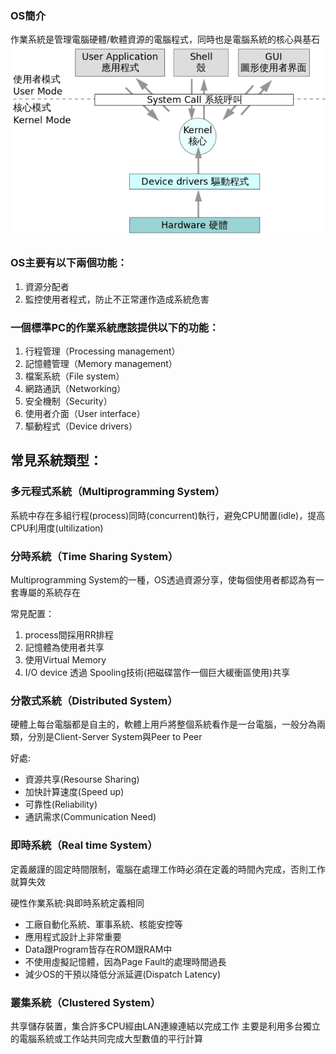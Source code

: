### OS簡介
作業系統是管理電腦硬體/軟體資源的電腦程式，同時也是電腦系統的核心與基石
![](assets/markdown-img-paste-20210820212109701.png)

### OS主要有以下兩個功能：
1. 資源分配者
2. 監控使用者程式，防止不正常運作造成系統危害

### 一個標準PC的作業系統應該提供以下的功能：
1. 行程管理（Processing management）
2. 記憶體管理（Memory management）
3. 檔案系統（File system）
4. 網路通訊（Networking）
5. 安全機制（Security）
6. 使用者介面（User interface）
7. 驅動程式（Device drivers）

## 常見系統類型：

### 多元程式系統（Multiprogramming System）
系統中存在多組行程(process)同時(concurrent)執行，避免CPU閒置(idle)，提高CPU利用度(ultilization)

### 分時系統（Time Sharing System）
Multiprogramming System的一種，OS透過資源分享，使每個使用者都認為有一套專屬的系統存在

常見配置：
1. process間採用RR排程
2. 記憶體為使用者共享
3. 使用Virtual Memory
4. I/O device 透過 Spooling技術(把磁碟當作一個巨大緩衝區使用)共享

### 分散式系統（Distributed System）
硬體上每台電腦都是自主的，軟體上用戶將整個系統看作是一台電腦，一般分為兩類，分別是Client-Server System與Peer to Peer

好處:
* 資源共享(Resourse Sharing)
* 加快計算速度(Speed up)
* 可靠性(Reliability)
* 通訊需求(Communication Need)

### 即時系統（Real time System）
定義嚴謹的固定時間限制，電腦在處理工作時必須在定義的時間內完成，否則工作就算失效

硬性作業系統:與即時系統定義相同
* 工廠自動化系統、軍事系統、核能安控等
* 應用程式設計上非常重要
* Data跟Program皆存在ROM跟RAM中
* 不使用虛擬記憶體，因為Page Fault的處理時間過長
* 減少OS的干預以降低分派延遲(Dispatch Latency)

### 叢集系統（Clustered System）
共享儲存裝置，集合許多CPU經由LAN連線連結以完成工作
主要是利用多台獨立的電腦系統或工作站共同完成大型數值的平行計算
